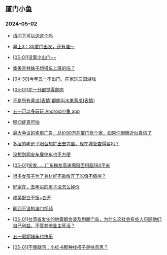 ## 厦门小鱼 
### 2024-05-02

+ [请问下可以送这个吗](http://bbs.xmfish.com/read-htm-tid-18184237.html)

+ [早上3：30厦门出发，还有谁～](http://bbs.xmfish.com/read-htm-tid-18184247.html)

+ [[05-01]没事少出门~~](http://bbs.xmfish.com/read-htm-tid-18184300.html)

+ [集美杏林妹子想搭车上班的吗？](http://bbs.xmfish.com/read-htm-tid-18184240.html)

+ [[04-30]今年五一不出门，在家玩三国游戏](http://bbs.xmfish.com/read-htm-tid-18184250.html)

+ [[05-01]花一分都觉得割肉](http://bbs.xmfish.com/read-htm-tid-18184261.html)

+ [不是所有黄瓜[表情]都能叫水果黄瓜[表情]](http://bbs.xmfish.com/read-htm-tid-18184249.html)

+ [五一可以多玩玩 Android小鱼 app](http://bbs.xmfish.com/read-htm-tid-18184239.html)

+ [郁抑症真可怕](http://bbs.xmfish.com/read-htm-tid-18184410.html)

+ [最大争议的卖房广告，总价90万在厦门有个家，如果你眼睛近似真信了](http://bbs.xmfish.com/read-htm-tid-18184305.html)

+ [多层的老房子阳台想扩出去包窗，现在城管查得紧吗？](http://bbs.xmfish.com/read-htm-tid-18184387.html)

+ [没想到翔安车展停车也不方便](http://bbs.xmfish.com/read-htm-tid-18184395.html)

+ [[05-01]突发……广东梅龙高速塌陷面积超184平米](http://bbs.xmfish.com/read-htm-tid-18184406.html)

+ [很多女孩子为了身材好不敢敞开了吃值不值得？](http://bbs.xmfish.com/read-htm-tid-18184317.html)

+ [好家在，去年买的房子没怎么掉价](http://bbs.xmfish.com/read-htm-tid-18184473.html)

+ [咸菜配白干饭+白开](http://bbs.xmfish.com/read-htm-tid-18184346.html)

+ [刷到不错的澳门视频](http://bbs.xmfish.com/read-htm-tid-18184308.html)

+ [[05-01]台湾省发生的地震都会波及到厦门岛，为什么这社会有些人只顾他们自己利益，不管其他业主死活？](http://bbs.xmfish.com/read-htm-tid-18184372.html)

+ [五一假期堵车也快乐](http://bbs.xmfish.com/read-htm-tid-18184360.html)

+ [[05-01]不懂就问：小红书那种找搭子是啥意思？](http://bbs.xmfish.com/read-htm-tid-18184379.html)

